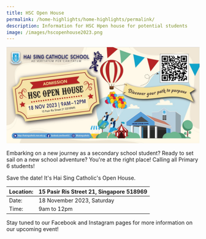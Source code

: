 ```yaml
---
title: HSC Open House
permalink: /home-highlights/home-highlights/permalink/
description: Information for HSC Hpen house for potential students
image: /images/hscopenhouse2023.png
---
```

![HSC Open House 2023](/images/hscopenhouse2023.png)

Embarking on a new journey as a secondary school student? Ready to set sail on a new school adventure? You're at the right place! Calling all Primary 6 students! 

Save the date! It's Hai Sing Catholic's Open House. 

| Location: | 15 Pasir Ris Street 21, Singapore 518969|
| -------- | -------- |
| Date:      | 18 November 2023, Saturday  |
| Time:      | 9am to 12pm |

Stay tuned to our Facebook and Instagram pages for more information on our upcoming event!